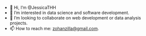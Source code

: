 - 👋 Hi, I’m @JessicaTHH
- 👀 I’m interested in data science and software development.
- 💞️ I’m looking to collaborate on web development or data analysis projects.
- 📫 How to reach me: zohanzilla@gmail.com.

<!---
JessicaTHH/JessicaTHH is a ✨ special ✨ repository because its `README.md` (this file) appears on your GitHub profile.
You can click the Preview link to take a look at your changes.
--->
